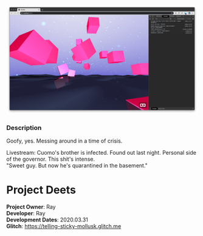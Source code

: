 ![Twilight Pink Screenshot](twilight.png)

### Description
Goofy, yes. Messing around in a time of crisis.  
  
Livestream: Cuomo's brother is infected. Found out last night. Personal side of the governor. This shit's intense.  
"Sweet guy. But now he's quarantined in the basement."


# Project Deets
**Project Owner**: Ray  
**Developer**: Ray  
**Development Dates**: 2020.03.31  
**Glitch**: https://telling-sticky-mollusk.glitch.me  


